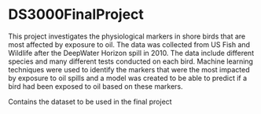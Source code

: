 # DS3000FinalProject

This project investigates the physiological markers in shore birds that are most affected by exposure to oil. The data was collected from US Fish and Wildlife after the DeepWater Horizon spill in 2010. The data include different species and many different tests conducted on each bird. Machine learning techniques were used to identify the markers that were the most impacted by exposure to oil spills and a model was created to be able to predict if a bird had been exposed to oil based on these markers. 

Contains the dataset to be used in the final project
